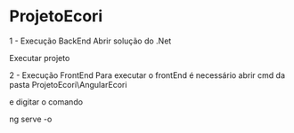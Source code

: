 # ProjetoEcori

1 - Execução BackEnd
Abrir solução do .Net

Executar projeto

2 - Execução FrontEnd
Para executar o frontEnd é necessário abrir cmd da pasta ProjetoEcori\AngularEcori 

e digitar o comando 

ng serve -o
